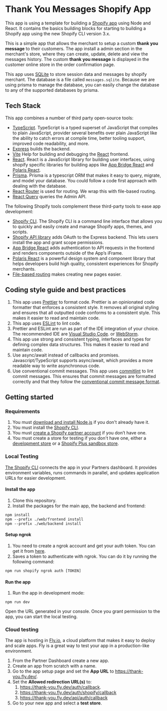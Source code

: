 # Thank You Messages Shopify App

This app is using a template for building a [Shopify app](https://shopify.dev/docs/apps/getting-started) using Node and React. 
It contains the basics building blocks for starting to building a Shopify app using the new Shopify CLI version 3.x.

This is a simple app that allows the merchant to setup a custom **thank you message** to their customers.
The app install a admin section in the merchant's store, where they can create, update, delete and view the messages history.
The custom **thank you message** is displayed in the customer online store in the order confirmation page.

This app uses [SQLite](https://www.sqlite.org/index.html) to store session data and messages by shopify merchant. The database is a file called `messages.sqlite`.
Because we are using prisma to manage the database, you can easily change the database to any of the supported databases by prisma.


## Tech Stack

This app combines a number of third party open-source tools:

- [TypeScript](https://typescriptlang.org). TypeScript is a typed superset of JavaScript that compiles to plain JavaScript, provider several benefits over plain JavaScript like the ability to catch errors at compile time, better tooling support, improved code readability, and more.
- [Express](https://expressjs.com/) builds the backend.
- [Vite](https://vitejs.dev/) Help for building and debugging the [React](https://reactjs.org/) frontend.
- [React](https://reactjs.org/). React is a JavaScript library for building user interfaces, using shopify specific libraries for building apps like [App Bridge React](https://shopify.dev/tools/app-bridge) and [Polaris React](https://polaris.shopify.com/).
- [Prisma](https://www.prisma.io/). Prisma is a typescript ORM that makes it easy to query, migrate, and model your database. You could follow a code first approach with dealing with the database.
- [React Router](https://reactrouter.com/) is used for routing. We wrap this with file-based routing.
- [React Query](https://react-query.tanstack.com/) queries the Admin API.

The following Shopify tools complement these third-party tools to ease app development:

- [Shopify CLI](https://shopify.dev/tools/cli). The Shopify CLI is a command line interface that allows you to quickly and easily create and manage Shopify apps, themes, and scripts.
- [Shopify API library](https://github.com/Shopify/shopify-node-api) adds OAuth to the Express backend. This lets users install the app and grant scope permissions.
- [App Bridge React](https://shopify.dev/docs/apps/tools/app-bridge/getting-started/using-react) adds authentication to API requests in the frontend and renders components outside of the App’s iFrame.
- [Polaris React](https://polaris.shopify.com/) is a powerful design system and component library that helps developers build high quality, consistent experiences for Shopify merchants.
- [File-based routing](https://github.com/Shopify/shopify-frontend-template-react/blob/main/Routes.jsx) makes creating new pages easier.

## Coding style guide and best practices

1. This app uses [Prettier](https://prettier.io/) to format code. Prettier is an opinionated code formatter that enforces a consistent style. It removes all original styling and ensures that all outputted code conforms to a consistent style. This makes it easier to read and maintain code.
1. This app uses [ESLint](https://eslint.org/) to lint code.
1. Prettier and ESLint are run as part of the IDE integration of your choice. The recommended IDE are [Visual Studio Code](https://code.visualstudio.com/). or [WebStorm](https://www.jetbrains.com/webstorm/).
1. This app use strong and consistent typing, interfaces and types for defining complex data structures. This makes it easier to read and maintain code.
1. Use async/await instead of callbacks and promises. Javascript/TypeScript supports async/await, which provides a more readable way to write asynchronous code.
1. Use conventional commit messages. This app uses [commitlint](https://commitlint.js.org/#/) to lint commit messages. This ensures that commit messages are formatted correctly and that they follow the [conventional commit message format](https://www.conventionalcommits.org/en/v1.0.0/).

## Getting started

### Requirements

1. You must [download and install Node.js](https://nodejs.org/en/download/) if you don't already have it.
1. You must install the [Shopify CLI](https://shopify.dev/tools/cli).
1. You must [create a Shopify partner account](https://partners.shopify.com/signup) if you don’t have one.
1. You must create a store for testing if you don't have one, either a [development store](https://help.shopify.com/en/partners/dashboard/development-stores#create-a-development-store) or a [Shopify Plus sandbox store](https://help.shopify.com/en/partners/dashboard/managing-stores/plus-sandbox-store).

### Local Testing

[The Shopify CLI](https://shopify.dev/docs/apps/tools/cli) connects the app in your Partners dashboard. It provides environment variables, runs commands in parallel, and updates application URLs for easier development.

#### Install the app

1. Clone this repository.
1. Install the packages for the main app, the backend and frontend:

```shell
npm install
npm --prefix ./web/frontend install
npm --prefix ./web/backend install
``` 

#### Setup ngrok

1. You need to create a ngrok account and get your auth token. You can get it from [here](https://dashboard.ngrok.com/auth/your-authtoken).
1. Saves a token to authenticate with ngrok. You can do it by running the following command:

```shell
npm run shopify ngrok auth [TOKEN]
```

#### Run the app

1. Run the app in development mode:

```shell
npm run dev
```

Open the URL generated in your console. Once you grant permission to the app, you can start the local testing.

### Cloud testing

The app is hosting in [Fly.io](https://fly.io/), a cloud platform that makes it easy to deploy and scale apps. Fly is a great way to test your app in a production-like environment.

1. From the Partner Dashboard create a new app.
1. Create an app from scratch with a name.
1. Go to the app setup page and set the **App URL** to https://thank-you.fly.dev/.
1. Set the **Allowed redirection URL(s)** to:
   1. https://thank-you.fly.dev/auth/callback.
   1. https://thank-you.fly.dev/auth/shopify/callback
   1. https://thank-you.fly.dev/api/auth/callback
1. Go to your new app and select a **test store**.

